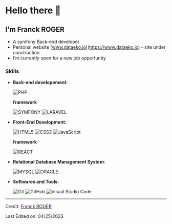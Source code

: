 # Hello there 👋

## I'm Franck ROGER

- A symfony Back-end developer
- Personal website [www.dataeko.io](https://www.dataeko.io) - site under construction
- I’m currently open for a new job opportunity

### Skills

- **Back-end developement**:
    
    ![PHP](https://img.shields.io/badge/PHP-777BB4?style=for-the-badge&logo=php&logoColor=white)
    
    **framework**

    ![SYMFONY](https://img.shields.io/badge/-Symphony-black?style=for-the-badge&logo=symphony&color=ffffff)
    ![LARAVEL](https://img.shields.io/badge/Laravel-FF2D20?style=for-the-badge&logo=laravel&logoColor=white)

- **Front-End Development**:

   ![HTML5](https://img.shields.io/badge/HTML5%20-%23E34F26.svg?style=for-the-badge&logo=html5&logoColor=white)
   ![CSS3](https://img.shields.io/badge/CSS%20-%231572B6.svg?style=for-the-badge&logo=css3&logoColor=white)
   ![JavaScript](https://img.shields.io/badge/JavaScript%20-%23F7DF1E.svg?style=for-the-badge&logo=javascript&logoColor=black)

    **framework**

    ![REACT](https://img.shields.io/badge/React-20232A?style=for-the-badge&logo=react&logoColor=61DAFB)

- **Relational Database Management System**:

    ![MYSQL](https://img.shields.io/badge/MySQL-005C84?style=for-the-badge&logo=mysql&logoColor=white)
    ![ORACLE](https://img.shields.io/badge/Oracle-F80000?style=for-the-badge&logo=Oracle&logoColor=white)

- **Softwares and Tools**:

    ![Git](https://img.shields.io/badge/git-%23F05033.svg?style=for-the-badge&logo=git&logoColor=white)
    ![GitHub](https://img.shields.io/badge/github-%23121011.svg?style=for-the-badge&logo=github&logoColor=ffffff)
    ![Visual Studio Code](https://img.shields.io/badge/Visual%20Studio%20Code-0078d7.svg?style=for-the-badge&logo=visual-studio-code&logoColor=white)

---

Credit: [Franck ROGER](https://github.com/Franck-Roger)

Last Edited on: 04/25/2023
